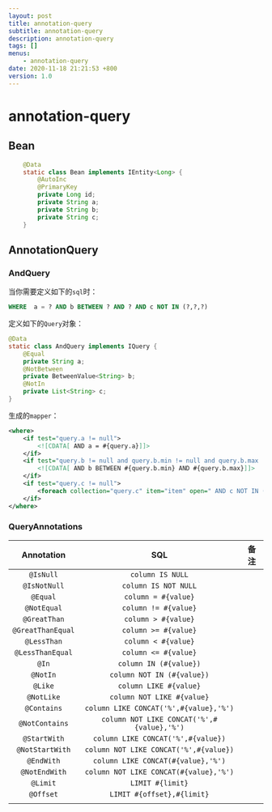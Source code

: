 ```yaml
---
layout: post
title: annotation-query
subtitle: annotation-query
description: annotation-query
tags: []
menus:
    - annotation-query
date: 2020-11-18 21:21:53 +800
version: 1.0
---
```


# annotation-query    

## Bean

```java
    @Data
    static class Bean implements IEntity<Long> {
        @AutoInc
        @PrimaryKey
        private Long id;
        private String a;
        private String b;
        private String c;
    }
```



## AnnotationQuery

### AndQuery 

当你需要定义如下的`sql`时：

```sql
WHERE  a = ? AND b BETWEEN ? AND ? AND c NOT IN (?,?,?)
```

定义如下的`Query`对象：

```java
@Data
static class AndQuery implements IQuery {
    @Equal
    private String a;
    @NotBetween
    private BetweenValue<String> b;
    @NotIn
    private List<String> c;
}
```

生成的`mapper`：

```xml
<where>
    <if test="query.a != null">
        <![CDATA[ AND a = #{query.a}]]>
    </if>
    <if test="query.b != null and query.b.min != null and query.b.max != null">
        <![CDATA[ AND b BETWEEN #{query.b.min} AND #{query.b.max}]]>
    </if>
    <if test="query.c != null">
        <foreach collection="query.c" item="item" open=" AND c NOT IN (" close=")" separator=",">#{item}</foreach>
    </if>
</where>

```

### QueryAnnotations

|    Annotation     |                    SQL                     | 备注 |
| :---------------: | :----------------------------------------: | :--: |
|     `@IsNull`     |              `column IS NULL`              |      |
|   `@IsNotNull`    |            `column IS NOT NULL`            |      |
|     `@Equal`      |            `column = #{value}`             |      |
|    `@NotEqual`    |            `column != #{value}`            |      |
|   `@GreatThan`    |            `column > #{value}`             |      |
| `@GreatThanEqual` |            `column >= #{value}`            |      |
|    `@LessThan`    |            `column < #{value}`             |      |
| `@LessThanEqual`  |            `column <= #{value}`            |      |
|       `@In`       |           `column IN (#{value})`           |      |
|     `@NotIn`      |         `column NOT IN (#{value})`         |      |
|      `@Like`      |           `column LIKE #{value}`           |      |
|    `@NotLike`     |         `column NOT LIKE #{value}`         |      |
|    `@Contains`    |   `column LIKE CONCAT('%',#{value},'%')`   |      |
|  `@NotContains`   | `column NOT LIKE CONCAT('%',#{value},'%')` |      |
|   `@StartWith`    |     `column LIKE CONCAT('%',#{value})`     |      |
|  `@NotStartWith`  |   `column NOT LIKE CONCAT('%',#{value})`   |      |
|    `@EndWith`     |     `column LIKE CONCAT(#{value},'%')`     |      |
|   `@NotEndWith`   |   `column NOT LIKE CONCAT(#{value},'%')`   |      |
|     `@Limit`      |              `LIMIT #{limit}`              |      |
|     `@Offset`     |         `LIMIT #{offset},#{limit}`         |      |
|                   |                                            |      |

